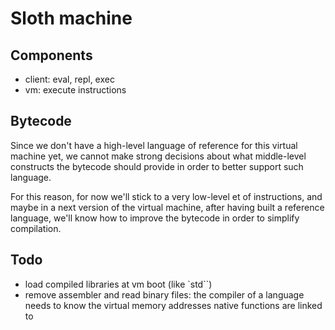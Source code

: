 # Sloth machine

## Components

- client: eval, repl, exec
- vm: execute instructions

## Bytecode

Since we don't have a high-level language of reference for this virtual machine yet, we cannot make strong decisions about what middle-level constructs the bytecode should provide in order to better support such language.

For this reason, for now we'll stick to a very low-level et of instructions, and maybe in a next version of the virtual machine, after having built a reference language, we'll know how to improve the bytecode in order to simplify compilation.

## Todo

- load compiled libraries at vm boot (like `std``)
- remove assembler and read binary files: the compiler of a language needs to know the virtual memory addresses native functions are linked to
